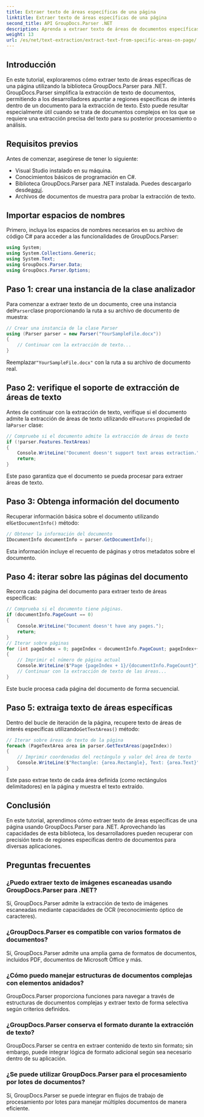 ```yaml
---
title: Extraer texto de áreas específicas de una página
linktitle: Extraer texto de áreas específicas de una página
second_title: API GroupDocs.Parser .NET
description: Aprenda a extraer texto de áreas de documentos específicas utilizando GroupDocs.Parser para .NET. Extracción de texto dirigida y precisa para sus aplicaciones.
weight: 13
url: /es/net/text-extraction/extract-text-from-specific-areas-on-page/
---
```

## Introducción
En este tutorial, exploraremos cómo extraer texto de áreas específicas de una página utilizando la biblioteca GroupDocs.Parser para .NET. GroupDocs.Parser simplifica la extracción de texto de documentos, permitiendo a los desarrolladores apuntar a regiones específicas de interés dentro de un documento para la extracción de texto. Esto puede resultar especialmente útil cuando se trata de documentos complejos en los que se requiere una extracción precisa del texto para su posterior procesamiento o análisis.
## Requisitos previos
Antes de comenzar, asegúrese de tener lo siguiente:
- Visual Studio instalado en su máquina.
- Conocimientos básicos de programación en C#.
- Biblioteca GroupDocs.Parser para .NET instalada. Puedes descargarlo desde[aquí](https://releases.groupdocs.com/parser/net/).
- Archivos de documentos de muestra para probar la extracción de texto.
## Importar espacios de nombres
Primero, incluya los espacios de nombres necesarios en su archivo de código C# para acceder a las funcionalidades de GroupDocs.Parser:
```csharp
using System;
using System.Collections.Generic;
using System.Text;
using GroupDocs.Parser.Data;
using GroupDocs.Parser.Options;
```
## Paso 1: crear una instancia de la clase analizador
 Para comenzar a extraer texto de un documento, cree una instancia del`Parser`clase proporcionando la ruta a su archivo de documento de muestra:
```csharp
// Crear una instancia de la clase Parser
using (Parser parser = new Parser("YourSampleFile.docx"))
{
    // Continuar con la extracción de texto...
}
```
 Reemplazar`"YourSampleFile.docx"` con la ruta a su archivo de documento real.
## Paso 2: verifique el soporte de extracción de áreas de texto
 Antes de continuar con la extracción de texto, verifique si el documento admite la extracción de áreas de texto utilizando el`Features` propiedad de la`Parser` clase:
```csharp
// Compruebe si el documento admite la extracción de áreas de texto
if (!parser.Features.TextAreas)
{
    Console.WriteLine("Document doesn't support text areas extraction.");
    return;
}
```
Este paso garantiza que el documento se pueda procesar para extraer áreas de texto.
## Paso 3: Obtenga información del documento
 Recuperar información básica sobre el documento utilizando el`GetDocumentInfo()` método:
```csharp
// Obtener la información del documento
IDocumentInfo documentInfo = parser.GetDocumentInfo();
```
Esta información incluye el recuento de páginas y otros metadatos sobre el documento.
## Paso 4: iterar sobre las páginas del documento
Recorra cada página del documento para extraer texto de áreas específicas:
```csharp
// Comprueba si el documento tiene páginas.
if (documentInfo.PageCount == 0)
{
    Console.WriteLine("Document doesn't have any pages.");
    return;
}
// Iterar sobre páginas
for (int pageIndex = 0; pageIndex < documentInfo.PageCount; pageIndex++)
{
    // Imprimir el número de página actual
    Console.WriteLine($"Page {pageIndex + 1}/{documentInfo.PageCount}");
    // Continuar con la extracción de texto de las áreas...
}
```
Este bucle procesa cada página del documento de forma secuencial.
## Paso 5: extraiga texto de áreas específicas
Dentro del bucle de iteración de la página, recupere texto de áreas de interés específicas utilizando`GetTextAreas()` método:
```csharp
// Iterar sobre áreas de texto de la página
foreach (PageTextArea area in parser.GetTextAreas(pageIndex))
{
    // Imprimir coordenadas del rectángulo y valor del área de texto
    Console.WriteLine($"Rectangle: {area.Rectangle}, Text: {area.Text}");
}
```
Este paso extrae texto de cada área definida (como rectángulos delimitadores) en la página y muestra el texto extraído.
## Conclusión
En este tutorial, aprendimos cómo extraer texto de áreas específicas de una página usando GroupDocs.Parser para .NET. Aprovechando las capacidades de esta biblioteca, los desarrolladores pueden recuperar con precisión texto de regiones específicas dentro de documentos para diversas aplicaciones.

## Preguntas frecuentes
### ¿Puedo extraer texto de imágenes escaneadas usando GroupDocs.Parser para .NET?
Sí, GroupDocs.Parser admite la extracción de texto de imágenes escaneadas mediante capacidades de OCR (reconocimiento óptico de caracteres).
### ¿GroupDocs.Parser es compatible con varios formatos de documentos?
Sí, GroupDocs.Parser admite una amplia gama de formatos de documentos, incluidos PDF, documentos de Microsoft Office y más.
### ¿Cómo puedo manejar estructuras de documentos complejas con elementos anidados?
GroupDocs.Parser proporciona funciones para navegar a través de estructuras de documentos complejas y extraer texto de forma selectiva según criterios definidos.
### ¿GroupDocs.Parser conserva el formato durante la extracción de texto?
GroupDocs.Parser se centra en extraer contenido de texto sin formato; sin embargo, puede integrar lógica de formato adicional según sea necesario dentro de su aplicación.
### ¿Se puede utilizar GroupDocs.Parser para el procesamiento por lotes de documentos?
Sí, GroupDocs.Parser se puede integrar en flujos de trabajo de procesamiento por lotes para manejar múltiples documentos de manera eficiente.